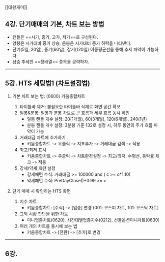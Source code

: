 [[대왕개미]]

## 4강. 단기매매의 기본, 차트 보는 방법
- 캔들은 ==시가, 종가, 고가, 저가==로 구성된다.
- 양봉은 시가대비 종가 상승, 음봉은 시가대비 종가 하락을 나타낸다.
- 단기(5일, 20일), 중기(60일), 장기(120일) 이동평균선을 통해 추세 파악이 가능하다.
- 상승 추세인 ==정배열== 종목을 공략하자.

---
## 5강. HTS 세팅법1 (차트설정법)
1. 기본 차트 보는 법: (0600) 키움종합차트
	1) 타이틀바 제거: 불필요한 타이틀바 삭제로 화면 공간 확보
	2) 일봉&분봉: 일봉과 분봉 차트로 큰 흐름과 세부 흐름 동시 확인
		- 일봉 캔들 개수 설정: 20(1개월), 60(3개월), 120(6개월), 240(1년)
		- 분봉 캔들 개수 설정: 3분봉 기준 132로 설정 시, 하루 동안의 주가 흐름 파악이 가능
	3) 거래대금 차트에 추가하기
		- 키움종합차트 -> 우클릭 -> 지표추가 -> 거래대금 검색 -> 적용
	4) 최고/최저 표시
		- 키움종합차트 -> 우클릭 -> 차트환경설정 -> 최고/최저, 수평선, 등락률 체크 -> 적용
	5) 강세/약세 패턴 설정
		- 강세패턴 수식: 거래대금 >= 100000 and ( c >= o\*1.10)
		- 약세패턴 수식: PreDayClose()\*0.99 >= c

2. 단기 매매 시 확인하는 HTS 화면
	1) 지수 차트
		- 키움종합차트: \[주식] -> \[업종] 변경 (001: 코스피 차트, 101: 코스닥 차트)
	2) 그외 시황 판단을 위한 차트
		- 미니업종차트(0620), 시간대별업종지수(0212), 선물옵션미니차트(0630)
	3) 여러 개의 차트를 동시에 보는 법
		- 키움종합차트 -> \[전환] -> \[추가]로 변경

---
## 6강. 
